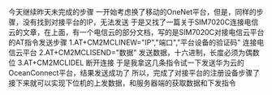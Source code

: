 今天继续昨天未完成的步骤
一开始考虑换了移动的OneNet平台，但是，同样的步骤，没有找到对接平台的IP，无法发送
于是又找了一篇关于SIM7020C连接电信云的文章，在上面，有一个电信云的部分文档，写的是SIM7020C对接电信云平台的AT指令发送步骤
1.AT+CM2MCLINEW="IP","端口","平台设备的验证码"  连接电信云平台
2.AT+CM2MCLISEND="数据"  发送数据，十六进制，长度必须为偶数位
3.AT+CM2MCLIDEL  断开连接
于是我拿这几条指令试一下发送华为云的OceanConnect平台，结果发送成功了
所以，完成了对接平台的注册设备步骤了
接下来就可以实现下位机的上发数据，和服务器端的获取数据和下发指令